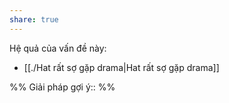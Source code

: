 ```yaml
---
share: true
---
```

Hệ quả của vấn đề này:
- [[./Hat rất sợ gặp drama|Hat rất sợ gặp drama]]


%%
Giải pháp gợi ý:: 
%%

